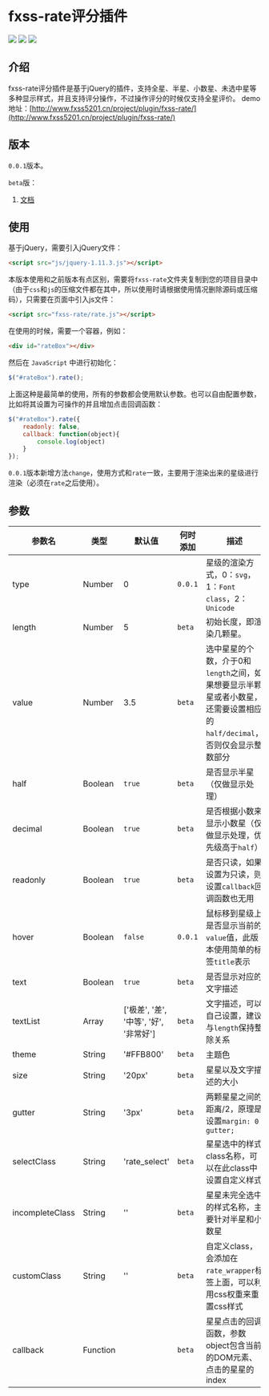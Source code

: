 # fxss-rate评分插件 #

![](https://img.shields.io/badge/language-javascript-green.svg)
![](https://img.shields.io/badge/Dependencies-jQuery-brightgreen.svg)
![](https://img.shields.io/badge/license-MIT-blue.svg)

## 介绍 ##

fxss-rate评分插件是基于jQuery的插件，支持全星、半星、小数星、未选中星等多种显示样式，并且支持评分操作，不过操作评分的时候仅支持全星评价。
demo地址：[http://www.fxss5201.cn/project/plugin/fxss-rate/](http://www.fxss5201.cn/project/plugin/fxss-rate/)

## 版本 ##

`0.0.1`版本。

`beta`版：

1. [文档](https://github.com/fxss5201/fxss-rate/wiki/beta-%E7%89%88)

## 使用 ##

基于jQuery，需要引入jQuery文件：

```HTML
<script src="js/jquery-1.11.3.js"></script>
```

本版本使用和之前版本有点区别，需要将`fxss-rate`文件夹复制到您的项目目录中（由于`css`和`js`的压缩文件都在其中，所以使用时请根据使用情况删除源码或压缩码），只需要在页面中引入js文件：

```HTML
<script src="fxss-rate/rate.js"></script>
```

在使用的时候，需要一个容器，例如：

```HTML
<div id="rateBox"></div>
```

然后在 `JavaScript` 中进行初始化：

```JavaScript
$("#rateBox").rate();
```

上面这种是最简单的使用，所有的参数都会使用默认参数。也可以自由配置参数，比如将其设置为可操作的并且增加点击回调函数：

```JavaScript
$("#rateBox").rate({
    readonly: false,
    callback: function(object){
        console.log(object)
    }
});
```

`0.0.1`版本新增方法`change`，使用方式和`rate`一致，主要用于渲染出来的星级进行渲染（必须在`rate`之后使用）。

## 参数 ##

|参数名|类型|默认值|何时添加|描述|
|----|----|----|----|----|
|type|Number|0|`0.0.1`|星级的渲染方式，0：`svg`，1：`Font class`，2：`Unicode`|
|length|Number|5|`beta`|初始长度，即渲染几颗星。|
|value|Number|3.5|`beta`|选中星星的个数，介于0和`length`之间，如果想要显示半颗星或者小数星，还需要设置相应的`half/decimal`，否则仅会显示整数部分|
|half|Boolean|`true`|`beta`|是否显示半星（仅做显示处理）|
|decimal|Boolean|`true`|`beta`|是否根据小数来显示小数星（仅做显示处理，优先级高于`half`）|
|readonly|Boolean|`true`|`beta`|是否只读，如果设置为只读，则设置`callback`回调函数也无用|
|hover|Boolean|`false`|`0.0.1`|鼠标移到星级上是否显示当前的`value`值，此版本使用简单的标签`title`表示|
|text|Boolean|`true`|`beta`|是否显示对应的文字描述|
|textList|Array|['极差', '差', '中等', '好', '非常好']|`beta`|文字描述，可以自己设置，建议与`length`保持整除关系|
|theme|String|'#FFB800'|`beta`|主题色|
|size|String|'20px'|`beta`|星星以及文字描述的大小|
|gutter|String|'3px'|`beta`|两颗星星之间的距离/2，原理是设置`margin: 0 gutter;`|
|selectClass|String|'rate_select'|`beta`|星星选中的样式class名称，可以在此class中设置自定义样式|
|incompleteClass|String|''|`beta`|星星未完全选中的样式名称，主要针对半星和小数星|
|customClass|String|''|`beta`|自定义class，会添加在`rate_wrapper`标签上面，可以利用css权重来重置css样式|
|callback|Function||`beta`|星星点击的回调函数，参数object包含当前的DOM元素、点击的星星的index|
